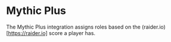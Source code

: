 # Mythic Plus

The Mythic Plus integration assigns roles based on the (raider.io)[https://raider.io] score a player has.
